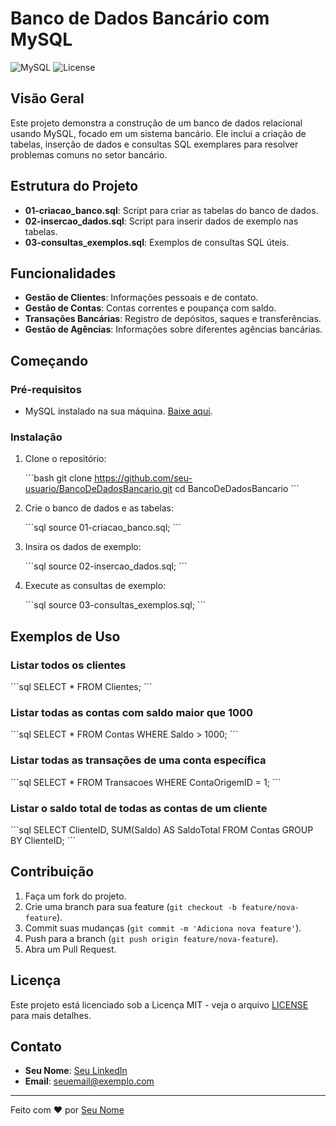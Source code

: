 
# Banco de Dados Bancário com MySQL

![MySQL](https://img.shields.io/badge/MySQL-v8.0-blue)
![License](https://img.shields.io/badge/license-MIT-green)

## Visão Geral

Este projeto demonstra a construção de um banco de dados relacional usando MySQL, focado em um sistema bancário. Ele inclui a criação de tabelas, inserção de dados e consultas SQL exemplares para resolver problemas comuns no setor bancário.

## Estrutura do Projeto

- **01-criacao_banco.sql**: Script para criar as tabelas do banco de dados.
- **02-insercao_dados.sql**: Script para inserir dados de exemplo nas tabelas.
- **03-consultas_exemplos.sql**: Exemplos de consultas SQL úteis.

## Funcionalidades

- **Gestão de Clientes**: Informações pessoais e de contato.
- **Gestão de Contas**: Contas correntes e poupança com saldo.
- **Transações Bancárias**: Registro de depósitos, saques e transferências.
- **Gestão de Agências**: Informações sobre diferentes agências bancárias.

## Começando

### Pré-requisitos

- MySQL instalado na sua máquina. [Baixe aqui](https://dev.mysql.com/downloads/installer/).

### Instalação

1. Clone o repositório:

   \```bash
   git clone https://github.com/seu-usuario/BancoDeDadosBancario.git
   cd BancoDeDadosBancario
   \```

2. Crie o banco de dados e as tabelas:

   \```sql
   source 01-criacao_banco.sql;
   \```

3. Insira os dados de exemplo:

   \```sql
   source 02-insercao_dados.sql;
   \```

4. Execute as consultas de exemplo:

   \```sql
   source 03-consultas_exemplos.sql;
   \```

## Exemplos de Uso

### Listar todos os clientes

\```sql
SELECT * FROM Clientes;
\```

### Listar todas as contas com saldo maior que 1000

\```sql
SELECT * FROM Contas WHERE Saldo > 1000;
\```

### Listar todas as transações de uma conta específica

\```sql
SELECT * FROM Transacoes WHERE ContaOrigemID = 1;
\```

### Listar o saldo total de todas as contas de um cliente

\```sql
SELECT ClienteID, SUM(Saldo) AS SaldoTotal
FROM Contas
GROUP BY ClienteID;
\```

## Contribuição

1. Faça um fork do projeto.
2. Crie uma branch para sua feature (`git checkout -b feature/nova-feature`).
3. Commit suas mudanças (`git commit -m 'Adiciona nova feature'`).
4. Push para a branch (`git push origin feature/nova-feature`).
5. Abra um Pull Request.

## Licença

Este projeto está licenciado sob a Licença MIT - veja o arquivo [LICENSE](LICENSE) para mais detalhes.

## Contato

- **Seu Nome**: [Seu LinkedIn](https://www.linkedin.com/in/seu-usuario/)
- **Email**: seuemail@exemplo.com

---

Feito com ❤️ por [Seu Nome](https://github.com/seu-usuario)
